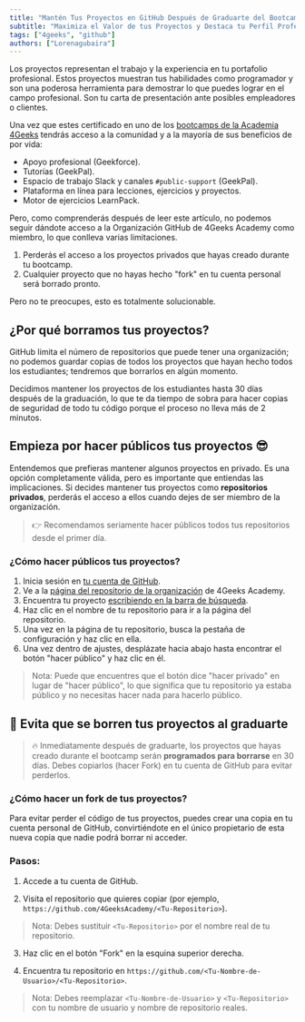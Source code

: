 ```yaml
---
title: "Mantén Tus Proyectos en GitHub Después de Graduarte del Bootcamp"
subtitle: "Maximiza el Valor de tus Proyectos y Destaca tu Perfil Profesional a Través de GitHub Después de graduarte del Bootcamp de 4Geeks Academy"
tags: ["4geeks", "github"]
authors: ["Lorenagubaira"]
---
```


Los proyectos representan el trabajo y la experiencia en tu portafolio profesional. Estos proyectos muestran tus habilidades como programador y son una poderosa herramienta para demostrar lo que puedes lograr en el campo profesional. Son tu carta de presentación ante posibles empleadores o clientes.

Una vez que estes certificado en uno de los [bootcamps de la Academia 4Geeks](https://4geeksacademy.com/es/programas?lang=es) tendrás acceso a la comunidad y a la mayoría de sus beneficios de por vida:

- Apoyo profesional (Geekforce).
- Tutorías (GeekPal).
- Espacio de trabajo Slack y canales `#public-support` (GeekPal).
- Plataforma en línea para lecciones, ejercicios y proyectos.
- Motor de ejercicios LearnPack.

Pero, como comprenderás después de leer este artículo, no podemos seguir dándote acceso a la Organización GitHub de 4Geeks Academy como miembro, lo que conlleva varias limitaciones.

1. Perderás el acceso a los proyectos privados que hayas creado durante tu bootcamp.
2. Cualquier proyecto que no hayas hecho "fork" en tu cuenta personal será borrado pronto.

Pero no te preocupes, esto es totalmente solucionable.

## ¿Por qué borramos tus proyectos?

GitHub limita el número de repositorios que puede tener una organización; no podemos guardar copias de todos los proyectos que hayan hecho todos los estudiantes; tendremos que borrarlos en algún momento.

Decidimos mantener los proyectos de los estudiantes hasta 30 días después de la graduación, lo que te da tiempo de sobra para hacer copias de seguridad de todo tu código porque el proceso no lleva más de 2 minutos.

## Empieza por hacer públicos tus proyectos 😎

Entendemos que prefieras mantener algunos proyectos en privado. Es una opción completamente válida, pero es importante que entiendas las implicaciones. Si decides mantener tus proyectos como **repositorios privados**, perderás el acceso a ellos cuando dejes de ser miembro de la organización.

> 👉 Recomendamos seriamente hacer públicos todos tus repositorios desde el primer día.

### ¿Cómo hacer públicos tus proyectos?

1. Inicia sesión en [tu cuenta de GitHub](https://github.com/settings/profile).
2. Ve a la [página del repositorio de la organización](https://github.com/orgs/4GeeksAcademy/repositories) de 4Geeks Academy.
3. Encuentra tu proyecto [escribiendo en la barra de búsqueda](https://github.com/breatheco-de/knowledge-base/blob/main/images/search-for-repo.png?raw=true).
4. Haz clic en el nombre de tu repositorio para ir a la página del repositorio.
5. Una vez en la página de tu repositorio, busca la pestaña de configuración y haz clic en ella.
6. Una vez dentro de ajustes, desplázate hacia abajo hasta encontrar el botón "hacer público" y haz clic en él.

> Nota: Puede que encuentres que el botón dice "hacer privado" en lugar de "hacer público", lo que significa que tu repositorio ya estaba público y no necesitas hacer nada para hacerlo público.

## 🚫 Evita que se borren tus proyectos al graduarte

> 🔥 Inmediatamente después de graduarte, los proyectos que hayas creado durante el bootcamp serán **programados para borrarse** en 30 días. Debes copiarlos (hacer Fork) en tu cuenta de GitHub para evitar perderlos.

### ¿Cómo hacer un fork de tus proyectos?

Para evitar perder el código de tus proyectos, puedes crear una copia en tu cuenta personal de GitHub, convirtiéndote en el único propietario de esta nueva copia que nadie podrá borrar ni acceder.

### Pasos:

1. Accede a tu cuenta de GitHub.

2. Visita el repositorio que quieres copiar (por ejemplo, `https://github.com/4GeeksAcademy/<Tu-Repositorio>`).

> Nota: Debes sustituir `<Tu-Repositorio>` por el nombre real de tu repositorio.

3. Haz clic en el botón "Fork" en la esquina superior derecha.

4. Encuentra tu repositorio en `https://github.com/<Tu-Nombre-de-Usuario>/<Tu-Repositorio>`.

> Nota: Debes reemplazar `<Tu-Nombre-de-Usuario>` y `<Tu-Repositorio>` con tu nombre de usuario y nombre de repositorio reales.
